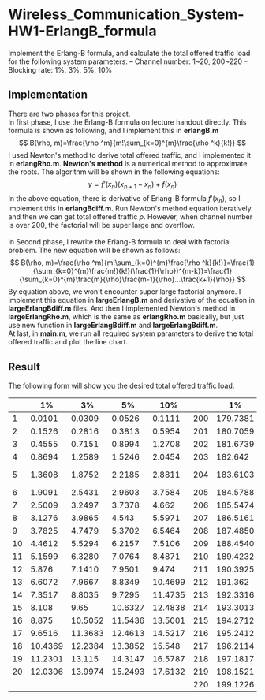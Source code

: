 # Wireless_Communication_System-HW1-ErlangB_formula
Implement the Erlang-B formula, and calculate the total offered traffic load for the following system parameters:
– Channel number: 1\~20, 200\~220
– Blocking rate: 1%, 3%, 5%, 10%

## Implementation
There are two phases for this project. </br>
In first phase, I use the Erlang-B formula on lecture handout directly. This formula is shown as following, and I implement this in  **erlangB.m** </br>
$$ B(\rho, m)=\frac{\rho ^m}{m!\sum_{k=0}^{m}\frac{\rho ^k}{k!}} $$
I used Newton's method to derive total offered traffic, and I implemented it in **erlangRho.m**. **Newton's method** is a numerical method to approximate the roots. The algorithm will be shown in the following equations: </br>
$$ y=f'(x_n)(x_{n+1}-x_n)+f(x_n) $$
In the above equation, there is derivative of Erlang-B formula $f'(x_n)$, so I implement this in **erlangBdiff.m**. Run Newton's method equation iteratively and then we can get total offered traffic $\rho$.  However, when channel number is over 200, the factorial will be super large and overflow. </br> </br>
In Second phase, I rewrite the Erlang-B formula to deal with factorial problem. The new equation will be shown as follows: </br>
$$ B(\rho, m)=\frac{\rho ^m}{m!\sum_{k=0}^{m}\frac{\rho ^k}{k!}}=\frac{1}{\sum_{k=0}^{m}\frac{m!}{k!}(\frac{1}{\rho})^{m-k}}=\frac{1}{\sum_{k=0}^{m}\frac{m}{\rho}\frac{m-1}{\rho}...\frac{k+1}{\rho}} $$
By equation above, we won't encounter super large factorial anymore. I implement this equation in **largeErlangB.m** and derivative of the equation in **largeErlangBdiff.m** files. And then I implemented Newton's method in **largeErlangRho.m**, which is the same as **erlangRho.m** basically, but just use new function in **largeErlangBdiff.m** and **largeErlangBdiff.m**. </br>
At last, in **main.m**, we run all required system parameters to derive the total offered traffic and plot the line chart.

## Result
The following form will show you the desired total offered traffic load. </br>

|  | 1\% | 3\% | 5\% | 10\% | | 1\% | 3\% | 5\% | 10\% |
| ---- |----| --- | --- | --- | --- | --- | --- | --- | ---
|1 | 0.0101 | 0.0309 | 0.0526 |0.1111|200 |179.7381|190.8859 | 198.5073 |214.3226 
|2 | 0.1526 | 0.2816 | 0.3813 |0.5954|201 |180.7059|191.8943 | 199.5456 |215.4278 
|3 | 0.4555 | 0.7151 | 0.8994 |1.2708|202 |181.6739|192.9028 | 200.5840 |216.5331 
|4 | 0.8694 | 1.2589 | 1.5246 |2.0454|203 |182.642|193.9114 | 201.6224 |217.6383 
|5 | 1.3608 | 1.8752 | 2.2185 |2.8811|204 |183.6103|194.9201 | 202.6609 |218.8437  
|6 | 1.9091 | 2.5431 | 2.9603 |3.7584|205 |184.5788|195.9289 | 203.6994 |219.849 
|7 | 2.5009 | 3.2497 | 3.7378 |4.662|206 |185.5474|196.9378 | 204.7381|220.9544 
|8 | 3.1276 | 3.9865 | 4.543 |5.5971|207 |186.5161|197.9468 | 205.7768 |222.0598 
|9 | 3.7825 | 4.7479 | 5.3702 |6.5464|208 |187.4850|198.9559 | 206.8156 |223.1653 
|10 | 4.4612 | 5.5294 | 6.2157 |7.5106|209 |188.4540|199.9651 | 207.8544 |224.2708 
|11 | 5.1599 | 6.3280 | 7.0764 |8.4871|210 |189.4232|200.9744 | 208.8933 |225.3763 
|12 | 5.876 | 7.1410 | 7.9501 |9.474|211 |190.3925|201.9838 | 209.9323 |226.4818 
|13 | 6.6072 | 7.9667 | 8.8349 |10.4699|212 |191.362|202.9932 | 210.9714 |227.5874 
|14 | 7.3517 | 8.8035 | 9.7295 |11.4735|213 |192.3316|204.0028 | 212.0105 |228.6931 
|15 | 8.108 | 9.65 | 10.6327 | 12.4838|214 |193.3013|205.0124 | 213.0497 |229.7987
|16 | 8.875 | 10.5052 | 11.5436 |13.5001|215 |194.2712|206.0222 | 214.0889 |230.9044 
|17 | 9.6516 | 11.3683 | 12.4613 |14.5217|216 |195.2412|207.032 | 215.1283 |232.0102
|18 | 10.4369 | 12.2384 | 13.3852 |15.548|217 |196.2114|208.0419 | 216.1676|233.1159 
|19 | 11.2301 | 13.115 | 14.3147 |16.5787|218 |197.1817|209.0519 | 217.2071|234.2217 
|20 | 12.0306 | 13.9974 | 15.2493 |17.6132|219 |198.1521|210.062 | 218.2466|235.3275 
|   |         |      |    |    |220 | 199.1226 |211.0722|219.2862 |236.4334 
